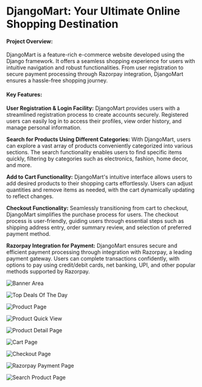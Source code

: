 # DjangoMart: Your Ultimate Online Shopping Destination

#### Project Overview:
DjangoMart is a feature-rich e-commerce website developed using the Django framework. It offers a seamless shopping experience for users with intuitive navigation and robust functionalities. From user registration to secure payment processing through Razorpay integration, DjangoMart ensures a hassle-free shopping journey.

#### Key Features:

**User Registration & Login Facility:**
DjangoMart provides users with a streamlined registration process to create accounts securely. Registered users can easily log in to access their profiles, view order history, and manage personal information.

**Search for Products Using Different Categories:**
With DjangoMart, users can explore a vast array of products conveniently categorized into various sections. The search functionality enables users to find specific items quickly, filtering by categories such as electronics, fashion, home decor, and more.

**Add to Cart Functionality:**
DjangoMart's intuitive interface allows users to add desired products to their shopping carts effortlessly. Users can adjust quantities and remove items as needed, with the cart dynamically updating to reflect changes.

**Checkout Functionality:**
Seamlessly transitioning from cart to checkout, DjangoMart simplifies the purchase process for users. The checkout process is user-friendly, guiding users through essential steps such as shipping address entry, order summary review, and selection of preferred payment method.

**Razorpay Integration for Payment:**
DjangoMart ensures secure and efficient payment processing through integration with Razorpay, a leading payment gateway. Users can complete transactions confidently, with options to pay using credit/debit cards, net banking, UPI, and other popular methods supported by Razorpay.

![Banner Area](https://github.com/PratikshaBolade/Django-Ecommerce/assets/109852362/2dfbc855-3b74-4612-a348-12bd5a6a538b)



![Top Deals Of The Day](https://github.com/PratikshaBolade/Django-Ecommerce/assets/109852362/f0613c3b-7bda-4808-9379-a6fb010ce1fa)



![Product Page](https://github.com/PratikshaBolade/Django-Ecommerce/assets/109852362/69230ab4-c40f-4e66-ad0a-545265568a47)



![Product Quick View](https://github.com/PratikshaBolade/Django-Ecommerce/assets/109852362/36f7d94b-77d0-42b5-a6da-994063066b33)



![Product Detail Page](https://github.com/PratikshaBolade/Django-Ecommerce/assets/109852362/4f50dbc1-d5eb-4e8a-8286-85e970c9c86b)



![Cart Page](https://github.com/PratikshaBolade/Django-Ecommerce/assets/109852362/2f2a8b39-2fb0-4f5b-a3f3-ca38b1fdd1b7)



![Checkout Page](https://github.com/PratikshaBolade/Django-Ecommerce/assets/109852362/787af949-ee9e-45fb-9178-51c319773505)



![Razorpay Payment Page](https://github.com/PratikshaBolade/Django-Ecommerce/assets/109852362/ef8a8d59-83e9-41ea-8bd6-3887a5c6abea)



![Search Product Page](https://github.com/PratikshaBolade/Django-Ecommerce/assets/109852362/3f2810f9-5f3b-4a0d-85a2-491694c896ea)
